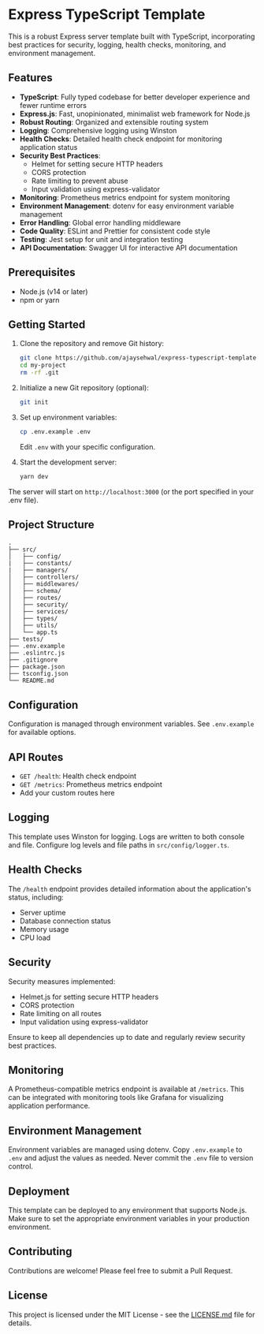 # Express TypeScript Template

This is a robust Express server template built with TypeScript, incorporating best practices for security, logging, health checks, monitoring, and environment management.

## Features

- **TypeScript**: Fully typed codebase for better developer experience and fewer runtime errors
- **Express.js**: Fast, unopinionated, minimalist web framework for Node.js
- **Robust Routing**: Organized and extensible routing system
- **Logging**: Comprehensive logging using Winston
- **Health Checks**: Detailed health check endpoint for monitoring application status
- **Security Best Practices**: 
  - Helmet for setting secure HTTP headers
  - CORS protection
  - Rate limiting to prevent abuse
  - Input validation using express-validator
- **Monitoring**: Prometheus metrics endpoint for system monitoring
- **Environment Management**: dotenv for easy environment variable management
- **Error Handling**: Global error handling middleware
- **Code Quality**: ESLint and Prettier for consistent code style
- **Testing**: Jest setup for unit and integration testing
- **API Documentation**: Swagger UI for interactive API documentation

## Prerequisites

- Node.js (v14 or later)
- npm or yarn

## Getting Started

1. Clone the repository and remove Git history:
   ```bash
   git clone https://github.com/ajaysehwal/express-typescript-template.git my-project
   cd my-project
   rm -rf .git
   ```

2. Initialize a new Git repository (optional):
   ```bash
   git init
   ```


3. Set up environment variables:
   ```bash
   cp .env.example .env
   ```
   Edit `.env` with your specific configuration.

4. Start the development server:
   ```bash
   yarn dev
   ```

The server will start on `http://localhost:3000` (or the port specified in your .env file).

## Project Structure

```
.
├── src/
│   ├── config/
|   ├── constants/
|   ├── managers/
│   ├── controllers/
│   ├── middlewares/
│   ├── schema/
│   ├── routes/
│   ├── security/
│   ├── services/
│   ├── types/
│   ├── utils/
│   └── app.ts
├── tests/
├── .env.example
├── .eslintrc.js
├── .gitignore
├── package.json
├── tsconfig.json
└── README.md
```

## Configuration

Configuration is managed through environment variables. See `.env.example` for available options.

## API Routes

- `GET /health`: Health check endpoint
- `GET /metrics`: Prometheus metrics endpoint
- Add your custom routes here

## Logging

This template uses Winston for logging. Logs are written to both console and file. Configure log levels and file paths in `src/config/logger.ts`.

## Health Checks

The `/health` endpoint provides detailed information about the application's status, including:

- Server uptime
- Database connection status
- Memory usage
- CPU load

## Security

Security measures implemented:

- Helmet.js for setting secure HTTP headers
- CORS protection
- Rate limiting on all routes
- Input validation using express-validator

Ensure to keep all dependencies up to date and regularly review security best practices.

## Monitoring

A Prometheus-compatible metrics endpoint is available at `/metrics`. This can be integrated with monitoring tools like Grafana for visualizing application performance.

## Environment Management

Environment variables are managed using dotenv. Copy `.env.example` to `.env` and adjust the values as needed. Never commit the `.env` file to version control.


## Deployment

This template can be deployed to any environment that supports Node.js. Make sure to set the appropriate environment variables in your production environment.

## Contributing

Contributions are welcome! Please feel free to submit a Pull Request.

## License

This project is licensed under the MIT License - see the [LICENSE.md](LICENSE.md) file for details.
